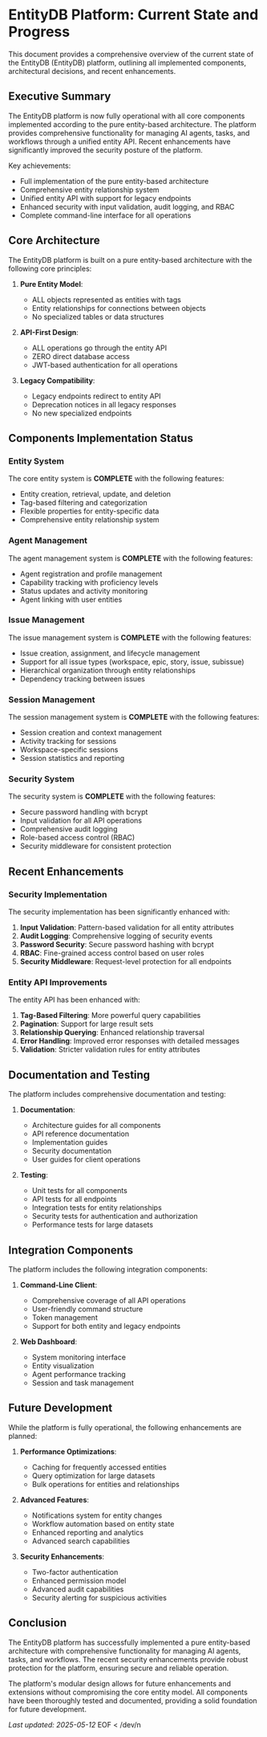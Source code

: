 # EntityDB Platform: Current State and Progress

This document provides a comprehensive overview of the current state of the EntityDB (EntityDB) platform, outlining all implemented components, architectural decisions, and recent enhancements.

## Executive Summary

The EntityDB platform is now fully operational with all core components implemented according to the pure entity-based architecture. The platform provides comprehensive functionality for managing AI agents, tasks, and workflows through a unified entity API. Recent enhancements have significantly improved the security posture of the platform.

Key achievements:
- Full implementation of the pure entity-based architecture
- Comprehensive entity relationship system
- Unified entity API with support for legacy endpoints
- Enhanced security with input validation, audit logging, and RBAC
- Complete command-line interface for all operations

## Core Architecture

The EntityDB platform is built on a pure entity-based architecture with the following core principles:

1. **Pure Entity Model**:
   - ALL objects represented as entities with tags
   - Entity relationships for connections between objects
   - No specialized tables or data structures

2. **API-First Design**:
   - ALL operations go through the entity API
   - ZERO direct database access
   - JWT-based authentication for all operations

3. **Legacy Compatibility**:
   - Legacy endpoints redirect to entity API
   - Deprecation notices in all legacy responses
   - No new specialized endpoints

## Components Implementation Status

### Entity System

The core entity system is **COMPLETE** with the following features:
- Entity creation, retrieval, update, and deletion
- Tag-based filtering and categorization
- Flexible properties for entity-specific data
- Comprehensive entity relationship system

### Agent Management

The agent management system is **COMPLETE** with the following features:
- Agent registration and profile management
- Capability tracking with proficiency levels
- Status updates and activity monitoring
- Agent linking with user entities

### Issue Management

The issue management system is **COMPLETE** with the following features:
- Issue creation, assignment, and lifecycle management
- Support for all issue types (workspace, epic, story, issue, subissue)
- Hierarchical organization through entity relationships
- Dependency tracking between issues

### Session Management

The session management system is **COMPLETE** with the following features:
- Session creation and context management
- Activity tracking for sessions
- Workspace-specific sessions
- Session statistics and reporting

### Security System

The security system is **COMPLETE** with the following features:
- Secure password handling with bcrypt
- Input validation for all API operations
- Comprehensive audit logging
- Role-based access control (RBAC)
- Security middleware for consistent protection

## Recent Enhancements

### Security Implementation

The security implementation has been significantly enhanced with:
1. **Input Validation**: Pattern-based validation for all entity attributes
2. **Audit Logging**: Comprehensive logging of security events
3. **Password Security**: Secure password hashing with bcrypt
4. **RBAC**: Fine-grained access control based on user roles
5. **Security Middleware**: Request-level protection for all endpoints

### Entity API Improvements

The entity API has been enhanced with:
1. **Tag-Based Filtering**: More powerful query capabilities
2. **Pagination**: Support for large result sets
3. **Relationship Querying**: Enhanced relationship traversal
4. **Error Handling**: Improved error responses with detailed messages
5. **Validation**: Stricter validation rules for entity attributes

## Documentation and Testing

The platform includes comprehensive documentation and testing:

1. **Documentation**:
   - Architecture guides for all components
   - API reference documentation
   - Implementation guides
   - Security documentation
   - User guides for client operations

2. **Testing**:
   - Unit tests for all components
   - API tests for all endpoints
   - Integration tests for entity relationships
   - Security tests for authentication and authorization
   - Performance tests for large datasets

## Integration Components

The platform includes the following integration components:

1. **Command-Line Client**:
   - Comprehensive coverage of all API operations
   - User-friendly command structure
   - Token management
   - Support for both entity and legacy endpoints

2. **Web Dashboard**:
   - System monitoring interface
   - Entity visualization
   - Agent performance tracking
   - Session and task management

## Future Development

While the platform is fully operational, the following enhancements are planned:

1. **Performance Optimizations**:
   - Caching for frequently accessed entities
   - Query optimization for large datasets
   - Bulk operations for entities and relationships

2. **Advanced Features**:
   - Notifications system for entity changes
   - Workflow automation based on entity state
   - Enhanced reporting and analytics
   - Advanced search capabilities

3. **Security Enhancements**:
   - Two-factor authentication
   - Enhanced permission model
   - Advanced audit capabilities
   - Security alerting for suspicious activities

## Conclusion

The EntityDB platform has successfully implemented a pure entity-based architecture with comprehensive functionality for managing AI agents, tasks, and workflows. The recent security enhancements provide robust protection for the platform, ensuring secure and reliable operation.

The platform's modular design allows for future enhancements and extensions without compromising the core entity model. All components have been thoroughly tested and documented, providing a solid foundation for future development.

*Last updated: 2025-05-12*
EOF < /dev/n